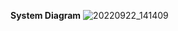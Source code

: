
**System Diagram**
![20220922_141409](https://user-images.githubusercontent.com/113817801/191663804-47104e69-e48f-4678-b0ba-432003013b2c.jpg) 

